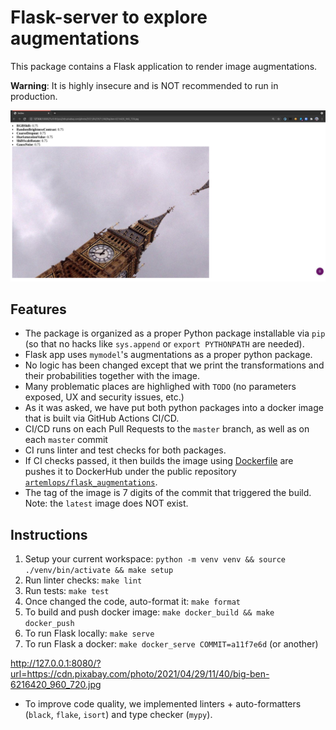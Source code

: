 # Flask-server to explore augmentations

This package contains a Flask application to render image augmentations.

**Warning**: It is highly insecure and is NOT recommended to run in production.

![screenshot](screenshot.png)

## Features
- The package is organized as a proper Python package installable via `pip` (so that no hacks like `sys.append` or `export PYTHONPATH` are needed).
- Flask app uses `mymodel`'s augmentations as a proper python package.
- No logic has been changed except that we print the transformations and their probabilities together with the image.
- Many problematic places are highlighed with `TODO` (no parameters exposed, UX and security issues, etc.)
- As it was asked, we have put both python packages into a docker image that is built via GitHub Actions CI/CD.
- CI/CD runs on each Pull Requests to the `master` branch, as well as on each `master` commit
- CI runs linter and test checks for both packages.
- If CI checks passed, it then builds the image using [Dockerfile](../Dockerfile) are pushes it to DockerHub under the public repository [`artemlops/flask_augmentations`](https://hub.docker.com/r/artemlops/flask_augmentations).
- The tag of the image is 7 digits of the commit that triggered the build. Note: the `latest` image does NOT exist.


## Instructions
1. Setup your current workspace: `python -m venv venv && source ./venv/bin/activate && make setup`
2. Run linter checks: `make lint`
3. Run tests: `make test`
4. Once changed the code, auto-format it: `make format`
5. To build and push docker image: `make docker_build && make docker_push`
6. To run Flask locally: `make serve`
7. To run Flask a docker: `make docker_serve COMMIT=a11f7e6d` (or another)


http://127.0.0.1:8080/?url=https://cdn.pixabay.com/photo/2021/04/29/11/40/big-ben-6216420_960_720.jpg



- To improve code quality, we implemented linters + auto-formatters (`black`, `flake`, `isort`) and type checker (`mypy`).